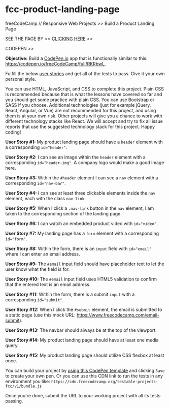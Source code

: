 # fcc-product-landing-page
freeCodeCamp // Responsive Web Projects >> Build a Product Landing Page

SEE THE PAGE BY >> <a href="https://rnddave.github.io/fcc-product-landing-page/">CLICKING HERE</a> <<

CODEPEN >> 

<section id="description">
<p><strong>Objective:</strong> Build a <a href="https://codepen.io">CodePen.io</a> app that is functionally similar to this: <a href="https://codepen.io/freeCodeCamp/full/RKRbwL">https://codepen.io/freeCodeCamp/full/RKRbwL</a>.</p>
<p>Fulfill the below <a href="https://en.wikipedia.org/wiki/User_story">user stories</a> and get all of the tests to pass. Give it your own personal style.</p>
<p>You can use HTML, JavaScript, and CSS to complete this project. Plain CSS is recommended because that is what the lessons have covered so far and you should get some practice with plain CSS. You can use Bootstrap or SASS if you choose. Additional technologies (just for example jQuery, React, Angular, or Vue) are not recommended for this project, and using them is at your own risk. Other projects will give you a chance to work with different technology stacks like React. We will accept and try to fix all issue reports that use the suggested technology stack for this project. Happy coding!</p>
<p><strong>User Story #1:</strong> My product landing page should have a <code>header</code> element with a corresponding <code>id="header"</code>.</p>
<p><strong>User Story #2:</strong> I can see an image within the <code>header</code> element with a corresponding <code>id="header-img"</code>. A company logo would make a good image here.</p>
<p><strong>User Story #3:</strong> Within the <code>#header</code> element I can see a <code>nav</code> element with a corresponding <code>id="nav-bar"</code>.</p>
<p><strong>User Story #4:</strong> I can see at least three clickable elements inside the <code>nav</code> element, each with the class <code>nav-link</code>.</p>
<p><strong>User Story #5:</strong> When I click a <code>.nav-link</code> button in the <code>nav</code> element, I am taken to the corresponding section of the landing page.</p>
<p><strong>User Story #6:</strong> I can watch an embedded product video with <code>id="video"</code>.</p>
<p><strong>User Story #7:</strong> My landing page has a <code>form</code> element with a corresponding <code>id="form"</code>.</p>
<p><strong>User Story #8:</strong> Within the form, there is an <code>input</code> field with <code>id="email"</code> where I can enter an email address.</p>
<p><strong>User Story #9:</strong> The <code>#email</code> input field should have placeholder text to let the user know what the field is for.</p>
<p><strong>User Story #10:</strong> The <code>#email</code> input field uses HTML5 validation to confirm that the entered text is an email address.</p>
<p><strong>User Story #11:</strong> Within the form, there is a submit <code>input</code> with a corresponding <code>id="submit"</code>.</p>
<p><strong>User Story #12:</strong> When I click the <code>#submit</code> element, the email is submitted to a static page (use this mock URL: <a href="https://www.freecodecamp.com/email-submit">https://www.freecodecamp.com/email-submit</a>).</p>
<p><strong>User Story #13:</strong> The navbar should always be at the top of the viewport.</p>
<p><strong>User Story #14:</strong> My product landing page should have at least one media query.</p>
<p><strong>User Story #15:</strong> My product landing page should utilize CSS flexbox at least once.</p>
<p>You can build your project by <a href="https://codepen.io/pen?template=MJjpwO" target="_blank" rel="nofollow">using this CodePen template</a> and clicking <code>Save</code> to create your own pen. Or you can use this CDN link to run the tests in any environment you like: <code>https://cdn.freecodecamp.org/testable-projects-fcc/v1/bundle.js</code></p>
<p>Once you're done, submit the URL to your working project with all its tests passing.</p>
</section>